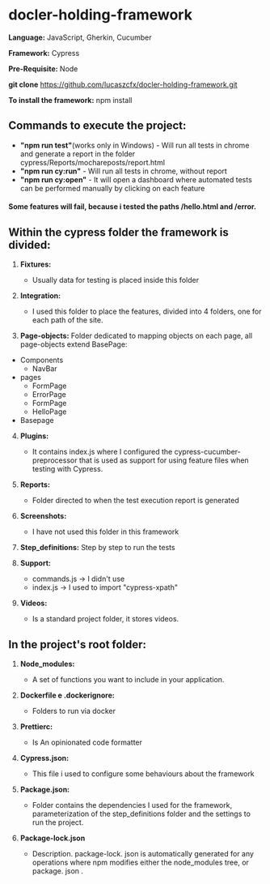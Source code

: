 # docler-holding-framework

**Language:** JavaScript, Gherkin, Cucumber

**Framework:** Cypress

**Pre-Requisite:** Node

**git clone** https://github.com/lucaszcfx/docler-holding-framework.git


**To install the framework:** npm install

## **Commands to execute the project:**
* **"npm run test"**(works only in Windows) - Will run all tests in chrome and generate a report in the folder cypress/Reports/mochareposts/report.html
* **"npm run cy:run"** - Will run all tests in chrome, without report
* **"npm run cy:open"** - It will open a dashboard where automated tests can be performed manually by clicking on each feature 

#### **Some features will fail, because i tested the paths /hello.html and /error.**


## Within the cypress folder the framework is divided:

1. **Fixtures:**
     * Usually data for testing is placed inside this folder

2. **Integration:**
     * I used this folder to place the features, divided into 4 folders, one for each path of the site.

3. **Page-objects:**
Folder dedicated to mapping objects on each page, all page-objects extend BasePage:
  * Components
    * NavBar
  * pages
    * FormPage
    * ErrorPage
    * FormPage
    * HelloPage
  * Basepage
  
4. **Plugins:**
     * It contains index.js where I configured the cypress-cucumber-preprocessor that is used as support for using feature files when testing with Cypress.

5. **Reports:**
     * Folder directed to when the test execution report is generated

6. **Screenshots:**
     * I have not used this folder in this framework

7. **Step_definitions:**
Step by step to run the tests

8. **Support:**
     * commands.js -> I didn't use
     * index.js -> I used to import "cypress-xpath"

9. **Videos:**
     * Is a standard project folder, it stores videos.


## In the project's root folder:

1. **Node_modules:**
     * A set of functions you want to include in your application.

2. **Dockerfile e .dockerignore:**
     * Folders to run via docker

3. **Prettierc:**
     * Is An opinionated code formatter

4. **Cypress.json:**
     * This file i used to configure some behaviours about the framework

5. **Package.json:**
     * Folder contains the dependencies I used for the framework, parameterization of the step_definitions folder and the settings to run the project.

6. **Package-lock.json**
     * Description. package-lock. json is automatically generated for any operations where npm modifies either the node_modules tree, or package. json .
